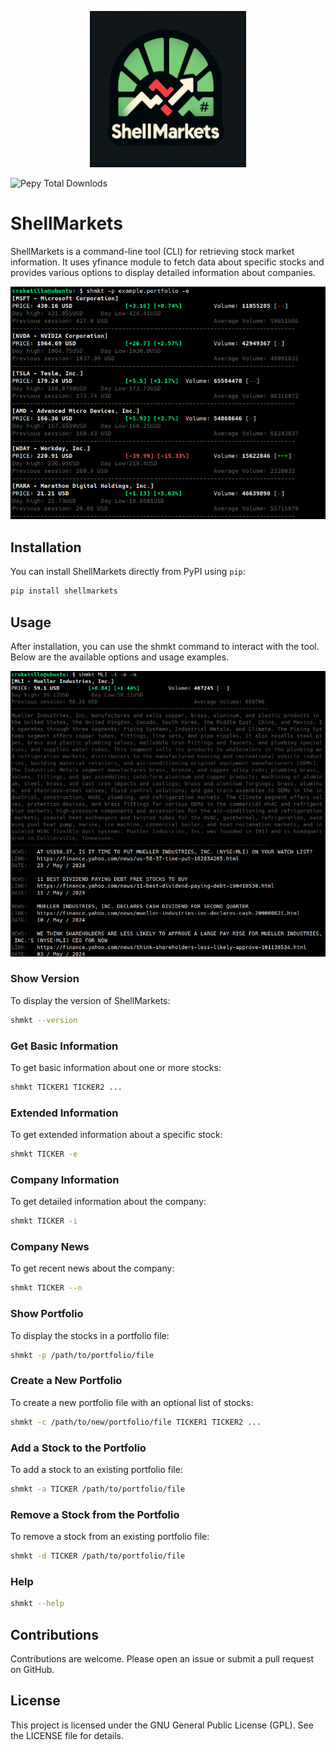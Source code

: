 
<p align="center"><img src="images/SHMKT.png" width="250"></p>


![Pepy Total Downlods](https://img.shields.io/pepy/dt/shellmarkets)


# ShellMarkets

ShellMarkets is a command-line tool (CLI) for retrieving stock market information. It uses yfinance module to fetch data about specific stocks and provides various options to display detailed information about companies.

<p align="center"><img src="images/Screenshot_1.png" width="600"></p>

## Installation

You can install ShellMarkets directly from PyPI using `pip`:

```bash 
pip install shellmarkets
```



## Usage
After installation, you can use the shmkt command to interact with the tool. Below are the available options and usage examples.

<p align="center"><img src="images/Screenshot_2.png" width="600"></p>

### Show Version
To display the version of ShellMarkets:

```bash 
shmkt --version
```

### Get Basic Information
To get basic information about one or more stocks:

```bash
shmkt TICKER1 TICKER2 ...
```

### Extended Information
To get extended information about a specific stock:

```bash
shmkt TICKER -e
```

### Company Information
To get detailed information about the company:

```bash
shmkt TICKER -i
```

### Company News
To get recent news about the company:

```bash
shmkt TICKER --n
```

### Show Portfolio
To display the stocks in a portfolio file:

```bash
shmkt -p /path/to/portfolio/file
```

### Create a New Portfolio
To create a new portfolio file with an optional list of stocks:

```bash
shmkt -c /path/to/new/portfolio/file TICKER1 TICKER2 ...
```

### Add a Stock to the Portfolio
To add a stock to an existing portfolio file:

```bash
shmkt -a TICKER /path/to/portfolio/file
```

### Remove a Stock from the Portfolio
To remove a stock from an existing portfolio file:

```bash
shmkt -d TICKER /path/to/portfolio/file
``` 

### Help

```bash
shmkt --help
```

## Contributions
Contributions are welcome. Please open an issue or submit a pull request on GitHub.

## License
This project is licensed under the GNU General Public License (GPL). See the LICENSE file for details.
